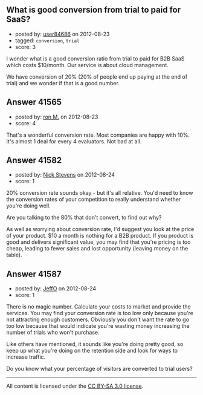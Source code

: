 ## What is good conversion from trial to paid for SaaS?

- posted by: [user84686](https://stackexchange.com/users/-1/11606-user84686) on 2012-08-23
- tagged: `conversion`, `trial`
- score: 3


I wonder what is a good conversion ratio from trial to paid for B2B SaaS which costs $10/month. Our service is about cloud management.

We have conversion of 20% (20% of people end up paying at the end of trial) and we wonder if that is a good number.


## Answer 41565

- posted by: [ron M.](https://stackexchange.com/users/-1/2122-ron-m) on 2012-08-23
- score: 4

That's a wonderful conversion rate. Most companies are happy with 10%. It's almost 1 deal for every 4 evaluators. Not bad at all.


## Answer 41582

- posted by: [Nick Stevens](https://stackexchange.com/users/-1/15902-nick-stevens) on 2012-08-24
- score: 1

20% conversion rate sounds okay - but it's all relative. You'd need to know the conversion rates of your competition to really understand whether you're doing well.

Are you talking to the 80% that don't convert, to find out why?

As well as worrying about conversion rate, I'd suggest you look at the price of your product. $10 a month is nothing for a B2B product. If you product is good and delivers significant value, you may find that you're pricing is too cheap, leading to fewer sales and lost opportunity (leaving money on the table).


## Answer 41587

- posted by: [JeffO](https://stackexchange.com/users/-1/1796-jeffo) on 2012-08-24
- score: 1

There is no magic number. Calculate your costs to market and provide the services. You may find your conversion rate is too low only because you're not attracting enough customers. Obviously you don't want the rate to go too low because that would indicate you're wasting money increasing the number of trials who won't purchase.

Like others have mentioned, it sounds like you're doing pretty good, so keep up what you're doing on the retention side and look for ways to increase traffic.

Do you know what your percentage of visitors are converted to trial users?



---

All content is licensed under the [CC BY-SA 3.0 license](https://creativecommons.org/licenses/by-sa/3.0/).
